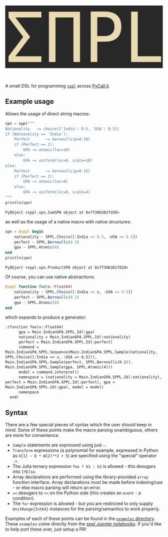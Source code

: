 <p align="center">
<img height="200px" src="sppl.png"/>
</p>
<br>

A small DSL for programming [`sppl`](https://github.com/probcomp/sppl) across [PyCall.jl](https://github.com/JuliaPy/PyCall.jl).

## Example usage

Allows the usage of direct string macros:

```julia
spn = sppl"""
Nationality   ~= choice({'India': 0.5, 'USA': 0.5})
if (Nationality == 'India'):
    Perfect       ~= bernoulli(p=0.10)
    if (Perfect == 1):  
        GPA ~= atomic(loc=10)
    else:               
        GPA ~= uniform(loc=0, scale=10)
else:
    Perfect       ~= bernoulli(p=0.15)
    if (Perfect == 1):  
        GPA ~= atomic(loc=4)
    else:               
        GPA ~= uniform(loc=0, scale=4)
"""
println(spn)
```

```
PyObject <sppl.spn.SumSPN object at 0x7f306382fd30>
```

as well as the usage of a native macro with native structures:

```julia
spn = @sppl begin
    nationality ~ SPPL.Choice([:India => 0.5, :USA => 0.5])
    perfect ~ SPPL.Bernoulli(0.1)
    gpa ~ SPPL.Atomic(4)
end
println(spn)
```

```
PyObject <sppl.spn.ProductSPN object at 0x7f306381f820>
```

Of course, you can use native abstractions:

```julia
@sppl function foo(x::Float64)
    nationality ~ SPPL.Choice([:India => x, :USA => 0.5])
    perfect ~ SPPL.Bernoulli(0.1)
    gpa ~ SPPL.Atomic(4)
end
```

which expands to produce a generator:

```
:(function foo(x::Float64)
      gpa = Main.IndianGPA.SPPL.Id(:gpa)
      nationality = Main.IndianGPA.SPPL.Id(:nationality)
      perfect = Main.IndianGPA.SPPL.Id(:perfect)
      command = Main.IndianGPA.SPPL.Sequence(Main.IndianGPA.SPPL.Sample(nationality, SPPL.Choice([:India => x, :USA => 0.5])), Main.IndianGPA.SPPL.Sample(perfect, SPPL.Bernoulli(0.1)), Main.IndianGPA.SPPL.Sample(gpa, SPPL.Atomic(4)))
      model = command.interpret()
      namespace = (nationality = Main.IndianGPA.SPPL.Id(:nationality), perfect = Main.IndianGPA.SPPL.Id(:perfect), gpa = Main.IndianGPA.SPPL.Id(:gpa), model = model)
      namespace
  end)
```

## Syntax

There are a few special pieces of syntax which the user should keep in mind. Some of these points make the macro parsing unambiguous, others are more for convenience.

- `Sample` statements are expressed using just `~`.
- `Transform` expressions (a polynomial for example, expressed in Python as `X[1] ~ 8 * W[2]**2 + 5`) are specified using the "special" operator `.>`.
- The Julia ternary expression `foo ? b1 : b2` is allowed - this desugars into `IfElse`.
- Array declarations are performed using the library-provided `array` function interface. Array declarations must be made before indexing/use - or else macro parsing will return an error.
- `==` desugars to `<<` on the Python side (this creates an `event` - a condition). 
- The `for` expression is allowed - but you are restricted to only supply `UnitRange{Int64}` instances for the parsing/semantics to work properly.

Examples of each of these points can be found in the [`examples` directory](https://github.com/femtomc/SPPL.jl/tree/master/examples). These `examples` come directly from the [sppl Jupyter notebooks](https://github.com/probcomp/sppl/tree/master/examples). If you'd like to help port these over, just setup a PR!
